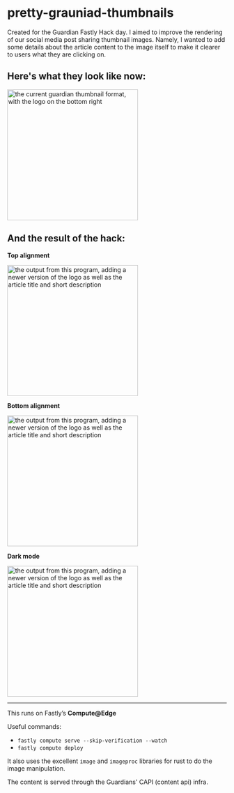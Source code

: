 # pretty-grauniad-thumbnails
Created for the Guardian Fastly Hack day. I aimed to improve the rendering of our social media post sharing thumbnail images. Namely, I wanted to add some details about the article content to the image itself to make it clearer to users what they are clicking on.

## Here's what they look like now:

<img src="https://i.guim.co.uk/img/media/39a732eb180224e65b8fc717c7e386630f0872d0/0_3_1360_816/master/1360.jpg?width=1200&height=630&quality=85&auto=format&fit=crop&overlay-align=bottom%2Cleft&overlay-width=100p&overlay-base64=L2ltZy9zdGF0aWMvb3ZlcmxheXMvdGctZGVmYXVsdC5wbmc&enable=upscale&s=6bd6147c5504ff426afb5f68fdb1cb26" alt="the current guardian thumbnail format, with the logo on the bottom right" width="300px">

## And the result of the hack:

**Top alignment**

<img src="https://subtly-ancient-mayfly.edgecompute.app/thumbnail.jpg?article=https://www.theguardian.com/politics/2022/jan/26/tory-mps-poised-to-send-letters-of-no-confidence-in-pm-after-partygate-report" alt="the output from this program, adding a newer version of the logo as well as the article title and short description" width="300px">

**Bottom alignment**

<img src="https://subtly-ancient-mayfly.edgecompute.app/thumbnail.jpg?article=https://www.theguardian.com/politics/2022/jan/26/tory-mps-poised-to-send-letters-of-no-confidence-in-pm-after-partygate-report&align=bottom" alt="the output from this program, adding a newer version of the logo as well as the article title and short description" width="300px">

**Dark mode**

<img src="https://subtly-ancient-mayfly.edgecompute.app/thumbnail.jpg?lightMode=false&article=https://m.code.dev-theguardian.com/artanddesign/2021/oct/27/two-lovers-kiss-behind-a-tree-clifford-prince-kings-best-photograph" alt="the output from this program, adding a newer version of the logo as well as the article title and short description" width="300px">


---

This runs on Fastly’s **Compute@Edge**

Useful commands:
- `fastly compute serve --skip-verification --watch`
- `fastly compute deploy`

It also uses the excellent `image` and `imageproc` libraries for rust to do the image manipulation.

The content is served through the Guardians' CAPI (content api) infra.
